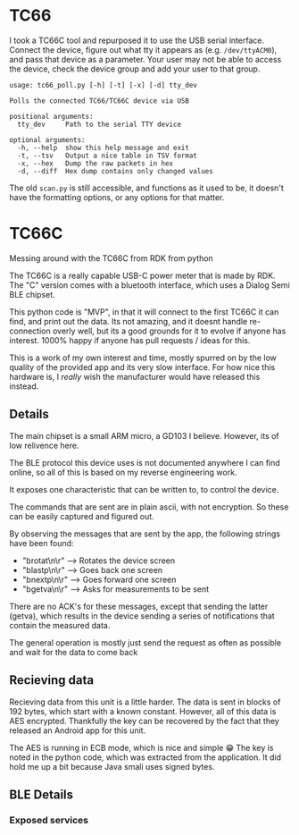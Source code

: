 # TC66
I took a TC66C tool and repurposed it to use the USB serial interface. Connect the device, figure out what tty it appears as (e.g. `/dev/ttyACM0`), and
pass that device as a parameter. Your user may not be able to access the device, check the device group and add your user to that group.

```
usage: tc66_poll.py [-h] [-t] [-x] [-d] tty_dev

Polls the connected TC66/TC66C device via USB

positional arguments:
  tty_dev     Path to the serial TTY device

optional arguments:
  -h, --help  show this help message and exit
  -t, --tsv   Output a nice table in TSV format
  -x, --hex   Dump the raw packets in hex
  -d, --diff  Hex dump contains only changed values
```

The old `scan.py` is still accessible, and functions as it used to be, it doesn't have the formatting options, or any options for that matter.

# TC66C
Messing around with the TC66C from RDK from python

The TC66C is a really capable USB-C power meter that is made by RDK.
The "C" version comes with a bluetooth interface, which uses a Dialog Semi BLE chipset.

This python code is "MVP", in that it will connect to the first TC66C it can find, and print out the data.
Its not amazing, and it doesnt handle re-connection overly well, but its a good grounds for it to evolve if anyone has interest.
1000% happy if anyone has pull requests / ideas for this.

This is a work of my own interest and time, mostly spurred on by the low quality of the provided app and its very slow interface.
For how nice this hardware is, I *really* wish the manufacturer would have released this instead.


## Details

The main chipset is a small ARM micro, a GD103 I believe. However, its of low relivence here.

The BLE protocol this device uses is not documented anywhere I can find online, so all of this is based on my reverse engineering work.

It exposes one characteristic that can be written to, to control the device.

The commands that are sent are in plain ascii, with not encryption. So these can be easily captured and figured out.

By observing the messages that are sent by the app, the following strings have been found:

* "brotat\n\r"  --> Rotates the device screen
* "blastp\n\r"  --> Goes back one screen
* "bnextp\n\r"  --> Goes forward one screen
* "bgetva\n\r"  --> Asks for measurements to be sent

There are no ACK's for these messages, except that sending the latter (getva), 
which results in the device sending a series of notifications that contain the measured data.

The general operation is mostly just send the request as often as possible and wait for the data to come back

## Recieving data

Recieving data from this unit is a little harder. The data is sent in blocks of 192 bytes, which start with a known constant. 
However, all of this data is AES encrypted. Thankfully the key can be recovered by the fact that they released an Android app for this unit.

The AES is running in ECB mode, which is nice and simple :grin:
The key is noted in the python code, which was extracted from the application.
It did hold me up a bit because Java smali uses signed bytes.





## BLE Details

### Exposed services


